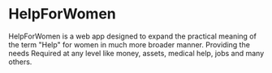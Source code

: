 # HelpForWomen

HelpForWomen is a web app designed to expand the practical meaning of the term "Help" for women in much more broader manner.
Providing the needs Required at any level like money, assets, medical help, jobs and many others.

